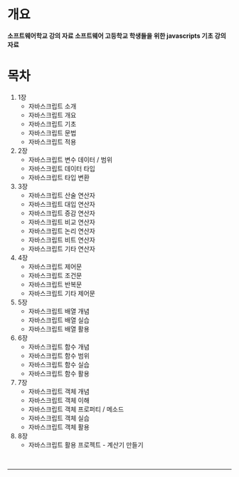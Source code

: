 # 개요

<b>
소프트웨어학교 강의 자료
소프트웨어 고등학교 학생들을 위한 javascripts 기초 강의 자료<br/>
</b>

# 목차

<ol>
    <li>1장
        <ul>
        <li>자바스크립트 소개</li>
        <li>자바스크립트 개요</li>
        <li>자바스크립트 기초</li>
        <li>자바스크립트 문법</li>
        <li>자바스크립트 적용</li>
        </ul>
    </li>
    <li>2장
        <ul>
            <li>자바스크립트 변수 데이터 / 범위</li>
            <li>자바스크립트 데이터 타입</li>
            <li>자바스크립트 타입 변환</li>
        </ul>
    </li>
    <li>3장
        <ul>
            <li>자바스크립트 산술 연산자</li>
            <li>자바스크립트 대입 연산자</li>
            <li>자바스크립트 증감 연산자</li>
            <li>자바스크립트 비교 연산자</li>
            <li>자바스크립트 논리 연산자</li>
            <li>자바스크립트 비트 연산자</li>
            <li>자바스크립트 기타 연산자</li>
        </ul>
    </li>
    <li>4장
        <ul>
            <li>자바스크립트 제어문</li>
            <li>자바스크립트 조건문</li>
            <li>자바스크립트 반복문</li>
            <li>자바스크립트 기타 제어문</li>
        </ul>
    </li>
    <li>5장
        <ul>
            <li>자바스크립트 배열 개념</li>
            <li>자바스크립트 배열 실습</li>
            <li>자바스크립트 배열 활용</li>
        </ul>
    </li>
    <li>6장
        <ul>
            <li>자바스크립트 함수 개념</li>
            <li>자바스크립트 함수 범위</li>
            <li>자바스크립트 함수 실습</li>
            <li>자바스크립트 함수 활용</li>
        </ul>
    </li>
    <li>7장
        <ul>
            <li>자바스크립트 객체 개념</li>
            <li>자바스크립트 객체 이해</li>
            <li>자바스크립트 객체 프로퍼티 / 메소드</li>
            <li>자바스크립트 객체 실습</li>
            <li>자바스크립트 객체 활용</li>
        </ul>
    </li>
    <li>8장
        <ul>
            <li>자바스크립트 활용 프로젝트 - 계산기 만들기</li>
        </ul>
    </li>
</ol>

<br/>

***
